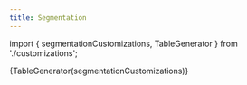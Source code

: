 ```yaml
---
title: Segmentation
---
```




import { segmentationCustomizations, TableGenerator } from './customizations';

{TableGenerator(segmentationCustomizations)}
